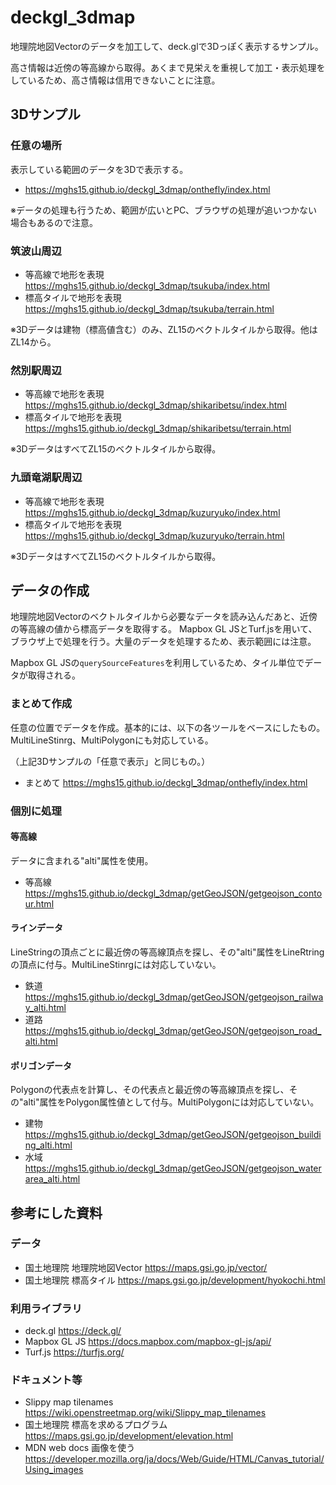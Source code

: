 # deckgl_3dmap
地理院地図Vectorのデータを加工して、deck.glで3Dっぽく表示するサンプル。

高さ情報は近傍の等高線から取得。あくまで見栄えを重視して加工・表示処理をしているため、高さ情報は信用できないことに注意。

## 3Dサンプル
### 任意の場所
表示している範囲のデータを3Dで表示する。
* https://mghs15.github.io/deckgl_3dmap/onthefly/index.html

※データの処理も行うため、範囲が広いとPC、ブラウザの処理が追いつかない場合もあるので注意。


### 筑波山周辺
* 等高線で地形を表現 https://mghs15.github.io/deckgl_3dmap/tsukuba/index.html
* 標高タイルで地形を表現 https://mghs15.github.io/deckgl_3dmap/tsukuba/terrain.html


※3Dデータは建物（標高値含む）のみ、ZL15のベクトルタイルから取得。他はZL14から。


### 然別駅周辺
* 等高線で地形を表現 https://mghs15.github.io/deckgl_3dmap/shikaribetsu/index.html
* 標高タイルで地形を表現 https://mghs15.github.io/deckgl_3dmap/shikaribetsu/terrain.html


※3DデータはすべてZL15のベクトルタイルから取得。

### 九頭竜湖駅周辺
* 等高線で地形を表現 https://mghs15.github.io/deckgl_3dmap/kuzuryuko/index.html
* 標高タイルで地形を表現 https://mghs15.github.io/deckgl_3dmap/kuzuryuko/terrain.html


※3DデータはすべてZL15のベクトルタイルから取得。

## データの作成
地理院地図Vectorのベクトルタイルから必要なデータを読み込んだあと、近傍の等高線の値から標高データを取得する。
Mapbox GL JSとTurf.jsを用いて、ブラウザ上で処理を行う。大量のデータを処理するため、表示範囲には注意。

Mapbox GL JSの`querySourceFeatures`を利用しているため、タイル単位でデータが取得される。

### まとめて作成
任意の位置でデータを作成。基本的には、以下の各ツールをベースにしたもの。
MultiLineStinrg、MultiPolygonにも対応している。

（上記3Dサンプルの「任意で表示」と同じもの。）

* まとめて https://mghs15.github.io/deckgl_3dmap/onthefly/index.html

### 個別に処理
#### 等高線
データに含まれる"alti"属性を使用。

* 等高線 https://mghs15.github.io/deckgl_3dmap/getGeoJSON/getgeojson_contour.html

#### ラインデータ
LineStringの頂点ごとに最近傍の等高線頂点を探し、その"alti"属性をLineRtringの頂点に付与。MultiLineStinrgには対応していない。

* 鉄道 https://mghs15.github.io/deckgl_3dmap/getGeoJSON/getgeojson_railway_alti.html
* 道路 https://mghs15.github.io/deckgl_3dmap/getGeoJSON/getgeojson_road_alti.html

#### ポリゴンデータ
Polygonの代表点を計算し、その代表点と最近傍の等高線頂点を探し、その"alti"属性をPolygon属性値として付与。MultiPolygonには対応していない。

* 建物 https://mghs15.github.io/deckgl_3dmap/getGeoJSON/getgeojson_building_alti.html
* 水域 https://mghs15.github.io/deckgl_3dmap/getGeoJSON/getgeojson_waterarea_alti.html


## 参考にした資料
### データ
* 国土地理院 地理院地図Vector https://maps.gsi.go.jp/vector/
* 国土地理院 標高タイル https://maps.gsi.go.jp/development/hyokochi.html

### 利用ライブラリ
* deck.gl https://deck.gl/
* Mapbox GL JS https://docs.mapbox.com/mapbox-gl-js/api/
* Turf.js https://turfjs.org/

### ドキュメント等
* Slippy map tilenames https://wiki.openstreetmap.org/wiki/Slippy_map_tilenames
* 国土地理院 標高を求めるプログラム https://maps.gsi.go.jp/development/elevation.html
* MDN web docs 画像を使う https://developer.mozilla.org/ja/docs/Web/Guide/HTML/Canvas_tutorial/Using_images


